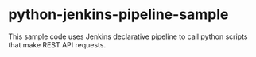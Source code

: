 # python-jenkins-pipeline-sample
This sample code uses Jenkins declarative pipeline to call python scripts that make REST API requests.
